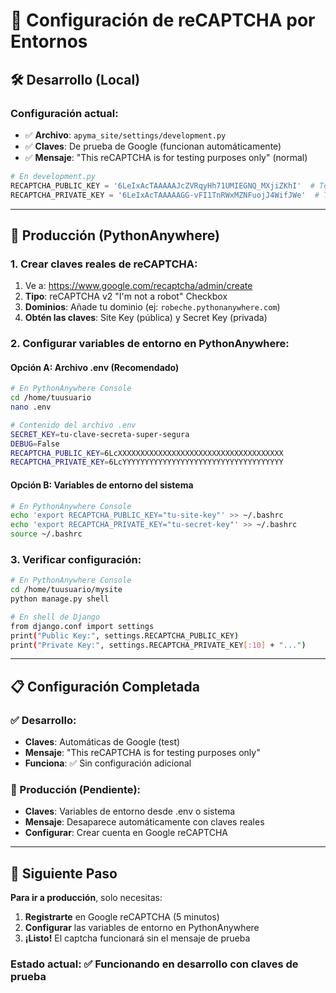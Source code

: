 # 🔐 Configuración de reCAPTCHA por Entornos

## 🛠️ **Desarrollo (Local)**

### **Configuración actual:**
- ✅ **Archivo**: `apyma_site/settings/development.py`
- ✅ **Claves**: De prueba de Google (funcionan automáticamente)
- ✅ **Mensaje**: "This reCAPTCHA is for testing purposes only" (normal)

```python
# En development.py
RECAPTCHA_PUBLIC_KEY = '6LeIxAcTAAAAAJcZVRqyHh71UMIEGNQ_MXjiZKhI'  # Test key
RECAPTCHA_PRIVATE_KEY = '6LeIxAcTAAAAAGG-vFI1TnRWxMZNFuojJ4WifJWe'  # Test key
```

---

## 🚀 **Producción (PythonAnywhere)**

### **1. Crear claves reales de reCAPTCHA:**
1. Ve a: https://www.google.com/recaptcha/admin/create
2. **Tipo**: reCAPTCHA v2 "I'm not a robot" Checkbox
3. **Dominios**: Añade tu dominio (ej: `robeche.pythonanywhere.com`)
4. **Obtén las claves**: Site Key (pública) y Secret Key (privada)

### **2. Configurar variables de entorno en PythonAnywhere:**

#### **Opción A: Archivo .env (Recomendado)**
```bash
# En PythonAnywhere Console
cd /home/tuusuario
nano .env
```

```bash
# Contenido del archivo .env
SECRET_KEY=tu-clave-secreta-super-segura
DEBUG=False
RECAPTCHA_PUBLIC_KEY=6LcXXXXXXXXXXXXXXXXXXXXXXXXXXXXXXXXXXXXX
RECAPTCHA_PRIVATE_KEY=6LcYYYYYYYYYYYYYYYYYYYYYYYYYYYYYYYYYYYY
```

#### **Opción B: Variables de entorno del sistema**
```bash
# En PythonAnywhere Console
echo 'export RECAPTCHA_PUBLIC_KEY="tu-site-key"' >> ~/.bashrc
echo 'export RECAPTCHA_PRIVATE_KEY="tu-secret-key"' >> ~/.bashrc
source ~/.bashrc
```

### **3. Verificar configuración:**
```bash
# En PythonAnywhere Console
cd /home/tuusuario/mysite
python manage.py shell

# En shell de Django
from django.conf import settings
print("Public Key:", settings.RECAPTCHA_PUBLIC_KEY)
print("Private Key:", settings.RECAPTCHA_PRIVATE_KEY[:10] + "...")
```

---

## 📋 **Configuración Completada**

### **✅ Desarrollo:**
- **Claves**: Automáticas de Google (test)
- **Mensaje**: "This reCAPTCHA is for testing purposes only"
- **Funciona**: ✅ Sin configuración adicional

### **🔧 Producción (Pendiente):**
- **Claves**: Variables de entorno desde .env o sistema
- **Mensaje**: Desaparece automáticamente con claves reales
- **Configurar**: Crear cuenta en Google reCAPTCHA

---

## 🎯 **Siguiente Paso**

**Para ir a producción**, solo necesitas:
1. **Registrarte** en Google reCAPTCHA (5 minutos)
2. **Configurar** las variables de entorno en PythonAnywhere
3. **¡Listo!** El captcha funcionará sin el mensaje de prueba

### **Estado actual**: ✅ Funcionando en desarrollo con claves de prueba